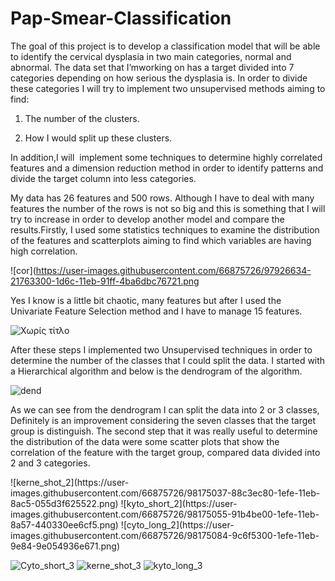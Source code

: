# Pap-Smear-Classification

The goal of this project is to develop a classification model that will be able to identify the cervical dysplasia in two main categories, normal and abnormal. The data set that I’mworking on has a target divided into 7 categories depending on how serious the dysplasia is. In order to divide these categories I will try to implement two unsupervised methods aiming to find:
1.	The number of the clusters. 

2.	How I would split up these clusters.

In addition,I will  implement some techniques to determine highly correlated features and a dimension reduction method in order to identify patterns and divide the target column into less categories. 

My data has 26 features and 500 rows. Although I have to deal with many features the number of the rows is not so big and this is something that I will try to increase in order to develop another model and compare the results.Firstly, I used some statistics techniques to examine the distribution of the features and scatterplots aiming to find which variables are having high correlation.

![cor](https://user-images.githubusercontent.com/66875726/97926634-21763300-1d6c-11eb-91ff-4ba6dbc76721.png

Yes I know is a little bit chaotic, many features but after I used the Univariate Feature Selection method and I have to manage 15 features. 

![Χωρίς τίτλο](https://user-images.githubusercontent.com/66875726/97927626-04426400-1d6e-11eb-93c0-4b0e1c55659e.png)

After these steps I implemented two Unsupervised techniques in order to determine the number of the classes that I could split the data. I started with a Hierarchical algorithm and below is the dendrogram of the algorithm.   

![dend](https://user-images.githubusercontent.com/66875726/97928272-5a63d700-1d6f-11eb-8c35-62264709abce.png)

As we can see from the dendrogram I can split the data into 2 or 3 classes, Definitely is an improvement considering the seven classes that the target group is distinguish.
The second step that it was really useful to determine the distribution of the data were some scatter plots that show the correlation of the feature with the target group, compared data divided into 2 and 3 categories.

<p float="left">
![kerne_shot_2](https://user-images.githubusercontent.com/66875726/98175037-88c3ec80-1efe-11eb-8ac5-055d3f625522.png)    ![kyto_short_2](https://user-images.githubusercontent.com/66875726/98175055-91b4be00-1efe-11eb-8a57-440330ee6cf5.png)     ![cyto_long_2](https://user-images.githubusercontent.com/66875726/98175084-9c6f5300-1efe-11eb-9e84-9e054936e671.png)</p>
  


![Cyto_short_3](https://user-images.githubusercontent.com/66875726/98175102-a5602480-1efe-11eb-8c4b-34727d4d37e6.png)
![kerne_shot_3](https://user-images.githubusercontent.com/66875726/98175129-af822300-1efe-11eb-95c3-17868aa802e4.png)
![kyto_long_3](https://user-images.githubusercontent.com/66875726/98175149-b6109a80-1efe-11eb-8cb6-b22e0cc019da.png)









